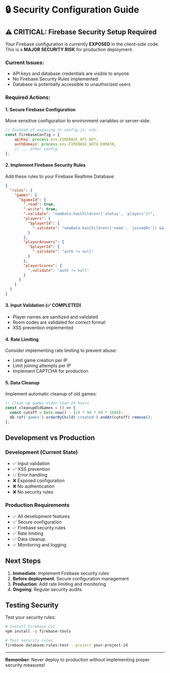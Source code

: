 # 🔒 Security Configuration Guide

## ⚠️ CRITICAL: Firebase Security Setup Required

Your Firebase configuration is currently **EXPOSED** in the client-side code. This is a **MAJOR SECURITY RISK** for production deployment.

### Current Issues:
- API keys and database credentials are visible to anyone
- No Firebase Security Rules implemented
- Database is potentially accessible to unauthorized users

### Required Actions:

#### 1. Secure Firebase Configuration
Move sensitive configuration to environment variables or server-side:
```javascript
// Instead of exposing in config.js, use:
const firebaseConfig = {
    apiKey: process.env.FIREBASE_API_KEY,
    authDomain: process.env.FIREBASE_AUTH_DOMAIN,
    // ... other config
};
```

#### 2. Implement Firebase Security Rules
Add these rules to your Firebase Realtime Database:
```json
{
  "rules": {
    "games": {
      "$gameId": {
        ".read": true,
        ".write": true,
        ".validate": "newData.hasChildren(['status', 'players'])",
        "players": {
          "$playerId": {
            ".validate": "newData.hasChildren(['name', 'joinedAt']) && newData.child('name').isString() && newData.child('name').val().length <= 15"
          }
        },
        "playerAnswers": {
          "$playerId": {
            ".validate": "auth != null"
          }
        },
        "playerScores": {
          ".validate": "auth != null"
        }
      }
    }
  }
}
```

#### 3. Input Validation (✅ COMPLETED)
- Player names are sanitized and validated
- Room codes are validated for correct format
- XSS prevention implemented

#### 4. Rate Limiting
Consider implementing rate limiting to prevent abuse:
- Limit game creation per IP
- Limit joining attempts per IP
- Implement CAPTCHA for production

#### 5. Data Cleanup
Implement automatic cleanup of old games:
```javascript
// Clean up games older than 24 hours
const cleanupOldGames = () => {
  const cutoff = Date.now() - (24 * 60 * 60 * 1000);
  db.ref('games').orderByChild('created').endAt(cutoff).remove();
};
```

## Development vs Production

### Development (Current State)
- ✅ Input validation
- ✅ XSS prevention
- ✅ Error handling
- ❌ Exposed configuration
- ❌ No authentication
- ❌ No security rules

### Production Requirements
- ✅ All development features
- ✅ Secure configuration
- ✅ Firebase security rules
- ✅ Rate limiting
- ✅ Data cleanup
- ✅ Monitoring and logging

## Next Steps

1. **Immediate**: Implement Firebase security rules
2. **Before deployment**: Secure configuration management
3. **Production**: Add rate limiting and monitoring
4. **Ongoing**: Regular security audits

## Testing Security

Test your security rules:
```bash
# Install Firebase CLI
npm install -g firebase-tools

# Test security rules
firebase database:rules:test --project your-project-id
```

---
**Remember**: Never deploy to production without implementing proper security measures!
